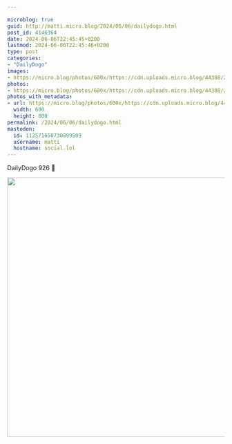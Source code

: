 ```yaml
---

microblog: true
guid: http://matti.micro.blog/2024/06/06/dailydogo.html
post_id: 4146364
date: 2024-06-06T22:45:45+0200
lastmod: 2024-06-06T22:45:46+0200
type: post
categories:
- "DailyDogo"
images:
- https://micro.blog/photos/600x/https://cdn.uploads.micro.blog/44388/2024/3c4f34b4190347baa6b66cc80f3e74ab.jpg
photos:
- https://micro.blog/photos/600x/https://cdn.uploads.micro.blog/44388/2024/3c4f34b4190347baa6b66cc80f3e74ab.jpg
photos_with_metadata:
- url: https://micro.blog/photos/600x/https://cdn.uploads.micro.blog/44388/2024/3c4f34b4190347baa6b66cc80f3e74ab.jpg
  width: 600
  height: 800
permalink: /2024/06/06/dailydogo.html
mastodon:
  id: 112571650730899509
  username: matti
  hostname: social.lol
---
```

DailyDogo 926 🐶

<img src="https://micro.blog/photos/600x/https://blog.martin-haehnel.de/uploads/2024/3c4f34b4190347baa6b66cc80f3e74ab.jpg" width="600" alt="" />
